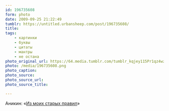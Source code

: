 ```yaml
---
id: 196735608
form: photo
date: 2009-09-25 21:22:49
tumblr: https://untitled.urbansheep.com/post/196735608/
title:
tags:
    - картинки
    - буквы
    - цитаты
    - мантры
    - не остана
photo_original_url: https://64.media.tumblr.com/tumblr_kqjey115Pr1qz4wzio1_500.png
photo: /media/196735608.png
photo_caption: 
photo_source:
photo_source_url:
photo_source_title:

---
```


<p>Аникин: «<a href="http://friendfeed.com/anykeen/090bdcf7/1-there-no-failure-only-feedback-2-expect">Из моих старых правил</a>»</p>
